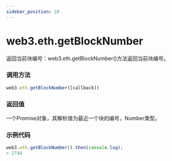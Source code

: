 ```yaml
---
sidebar_position: 10
---
```


# web3.eth.getBlockNumber

返回当前块编号：web3.eth.getBlockNumber()方法返回当前块编号。

### 调用方法

```js
web3.eth.getBlockNumber([callback])
```

### 返回值
一个Promise对象，其解析值为最近一个块的编号，Number类型。


### 示例代码
```js
web3.eth.getBlockNumber().then(console.log);
> 2744
```